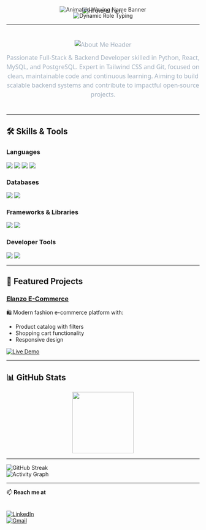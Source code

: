 <!-- Animated typing "Hi there! I am," above waving banner -->
<p align="center" style="margin-bottom: -10px;">
  <img 
    src="https://readme-typing-svg.demolab.com?font=Fira+Code&size=32&duration=3000&pause=1500&color=3cb3b3&center=true&vCenter=true&width=400&lines=Hi+there,+I+am," 
    alt="Hi there! I am," 
  />
</p>

<!-- Animated waving name banner with original gradient + twinkling -->
<p align="center" style="margin-top: -20px;">
  <img 
    src="https://capsule-render.vercel.app/api?type=waving&color=gradient&height=180&section=header&text=Md%20Arafath%20Hossen%20Abir&fontSize=54&fontWeight=900&animation=twinkling" 
    alt="Animated Waving Name Banner" 
    style="opacity: 0.9;" 
  />
</p>

<!-- Animated typing roles below name -->
<p align="center" style="margin-top: -15px;">
  <img 
    src="https://readme-typing-svg.demolab.com?font=Fira+Code&size=32&duration=6000&pause=1200&color=7FFFD4,58A6FF&center=true&vCenter=true&width=700&lines=Python+Developer|Full+Stack+Developer" 
    alt="Dynamic Role Typing" 
    style="display: inline-block;" 
  />
</p>

---

<!-- About Me Section -->
<p align="center" style="max-width: 650px; margin: 40px auto; font-size: 16px; line-height: 1.5; color: #a3b1c0; font-family: 'Segoe UI', Tahoma, Geneva, Verdana, sans-serif;">
  <img 
    src="https://readme-typing-svg.demolab.com?font=Fira+Code&size=22&duration=4000&pause=1500&color=58A6FF&center=true&vCenter=true&width=350&lines=About+Me" 
    alt="About Me Header" 
    style="margin-bottom: 10px;" 
  />
  <br />
  Passionate Full-Stack & Backend Developer skilled in Python, React, MySQL, and PostgreSQL. 
  Expert in Tailwind CSS and Git, focused on clean, maintainable code and continuous learning. 
  Aiming to build scalable backend systems and contribute to impactful open-source projects.
</p>

---

## 🛠 Skills & Tools  

### Languages
<p>
  <img src="https://img.shields.io/badge/Python-3776AB?style=for-the-badge&logo=python&logoColor=white" />
  <img src="https://img.shields.io/badge/JavaScript-F7DF1E?style=for-the-badge&logo=javascript&logoColor=black" />
  <img src="https://img.shields.io/badge/HTML5-E34F26?style=for-the-badge&logo=html5&logoColor=white" />
  <img src="https://img.shields.io/badge/CSS3-1572B6?style=for-the-badge&logo=css3&logoColor=white" />
</p>

### Databases
<p>
  <img src="https://img.shields.io/badge/MySQL-4479A1?style=for-the-badge&logo=mysql&logoColor=white" />
  <img src="https://img.shields.io/badge/PostgreSQL-4169E1?style=for-the-badge&logo=postgresql&logoColor=white" />
</p>

### Frameworks & Libraries
<p>
  <img src="https://img.shields.io/badge/React-20232A?style=for-the-badge&logo=react&logoColor=61DAFB" />
  <img src="https://img.shields.io/badge/Tailwind_CSS-38B2AC?style=for-the-badge&logo=tailwind-css&logoColor=white" />
</p>

### Developer Tools
<p>
  <img src="https://img.shields.io/badge/Git-F05032?style=for-the-badge&logo=git&logoColor=white" />
  <img src="https://img.shields.io/badge/GitHub-181717?style=for-the-badge&logo=github&logoColor=white" />
</p>

---

## 🚀 Featured Projects  

### [Elanzo E-Commerce](https://github.com/Arafath-Abir/Elanzo-An-E-Commerce-Platform)  
🛍️ Modern fashion e-commerce platform with:  
- Product catalog with filters  
- Shopping cart functionality  
- Responsive design  

<a href="https://elanzo.netlify.app/" target="_blank">
  <img src="https://img.shields.io/badge/View_Live_Demo-4285F4?style=for-the-badge&logo=google-chrome&logoColor=white" alt="Live Demo">
</a>


---

## 📊 GitHub Stats  
<p align="center">
  <img height="160" src="https://github-readme-stats.vercel.app/api?username=Arafath-Abir&show_icons=true&theme=github_dark&hide_border=true" />
</p>

---

![GitHub Streak](https://streak-stats.demolab.com?user=Arafath-Abir&theme=github-dark&hide_border=true)  
![Activity Graph](https://github-readme-activity-graph.vercel.app/graph?username=Arafath-Abir&theme=github-dark)

---



📫 **Reach me at**  
<br>  
[![LinkedIn](https://img.shields.io/badge/-LinkedIn-blue?style=for-the-badge&logo=linkedin&logoColor=white)](https://linkedin.com/in/arafath-abir)  
[![Gmail](https://img.shields.io/badge/-Email-red?style=for-the-badge&logo=gmail&logoColor=white)](mailto:arafathabir07@gmail.com)
